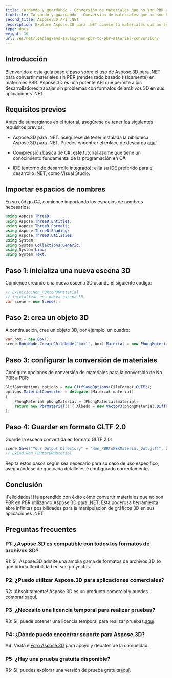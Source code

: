 ```yaml
---
title: Cargando y guardando - Conversión de materiales que no son PBR a PBR
linktitle: Cargando y guardando - Conversión de materiales que no son PBR a PBR
second_title: Aspose.3D API .NET
description: Explore Aspose.3D para .NET convierta materiales que no sean PBR en PBR sin esfuerzo. Tutorial completo y potente API.
type: docs
weight: 16
url: /es/net/loading-and-saving/non-pbr-to-pbr-material-conversion/
---
```

## Introducción

Bienvenido a esta guía paso a paso sobre el uso de Aspose.3D para .NET para convertir materiales sin PBR (renderizado basado físicamente) en materiales PBR. Aspose.3D es una potente API que permite a los desarrolladores trabajar sin problemas con formatos de archivos 3D en sus aplicaciones .NET.

## Requisitos previos

Antes de sumergirnos en el tutorial, asegúrese de tener los siguientes requisitos previos:

-  Aspose.3D para .NET: asegúrese de tener instalada la biblioteca Aspose.3D para .NET. Puedes encontrar el enlace de descarga.[aquí](https://releases.aspose.com/3d/net/).

- Comprensión básica de C#: este tutorial asume que tiene un conocimiento fundamental de la programación en C#.

- IDE (entorno de desarrollo integrado): elija su IDE preferido para el desarrollo .NET, como Visual Studio.

## Importar espacios de nombres

En su código C#, comience importando los espacios de nombres necesarios:

```csharp
using Aspose.ThreeD;
using Aspose.ThreeD.Entities;
using Aspose.ThreeD.Formats;
using Aspose.ThreeD.Shading;
using Aspose.ThreeD.Utilities;
using System;
using System.Collections.Generic;
using System.Linq;
using System.Text;
```

## Paso 1: inicializa una nueva escena 3D

Comience creando una nueva escena 3D usando el siguiente código:

```csharp
// ExInicio:Non_PBRtoPBRMaterial
// inicializar una nueva escena 3D
var scene = new Scene();
```

## Paso 2: crea un objeto 3D

A continuación, cree un objeto 3D, por ejemplo, un cuadro:

```csharp
var box = new Box();
scene.RootNode.CreateChildNode("box1", box).Material = new PhongMaterial() { DiffuseColor = new Vector3(1, 0, 1) };
```

## Paso 3: configurar la conversión de materiales

Configure opciones de conversión de materiales para la conversión de No PBR a PBR:

```csharp
GltfSaveOptions options = new GltfSaveOptions(FileFormat.GLTF2);
options.MaterialConverter = delegate (Material material)
{
    PhongMaterial phongMaterial = (PhongMaterial)material;
    return new PbrMaterial() { Albedo = new Vector3(phongMaterial.DiffuseColor.x, phongMaterial.DiffuseColor.y, phongMaterial.DiffuseColor.z) };
};
```

## Paso 4: Guardar en formato GLTF 2.0

Guarde la escena convertida en formato GLTF 2.0:

```csharp
scene.Save("Your Output Directory" + "Non_PBRtoPBRMaterial_Out.gltf", options);
// ExEnd:Non_PBRtoPBRMaterial
```

Repita estos pasos según sea necesario para su caso de uso específico, asegurándose de que cada detalle esté configurado correctamente.

## Conclusión

¡Felicidades! Ha aprendido con éxito cómo convertir materiales que no son PBR en PBR utilizando Aspose.3D para .NET. Esta poderosa herramienta abre infinitas posibilidades para la manipulación de gráficos 3D en sus aplicaciones .NET.

## Preguntas frecuentes

### P1: ¿Aspose.3D es compatible con todos los formatos de archivos 3D?

R1: Sí, Aspose.3D admite una amplia gama de formatos de archivos 3D, lo que brinda flexibilidad en sus proyectos.

### P2: ¿Puedo utilizar Aspose.3D para aplicaciones comerciales?

 R2: ¡Absolutamente! Aspose.3D es un producto comercial y puedes comprarlo[aquí](https://purchase.aspose.com/buy).

### P3: ¿Necesito una licencia temporal para realizar pruebas?

R3: Sí, puede obtener una licencia temporal para realizar pruebas.[aquí](https://purchase.aspose.com/temporary-license/).

### P4: ¿Dónde puedo encontrar soporte para Aspose.3D?

 A4: Visita el[Foro Aspose.3D](https://forum.aspose.com/c/3d/18) para apoyo y debates de la comunidad.

### P5: ¿Hay una prueba gratuita disponible?

 R5: Sí, puedes explorar una versión de prueba gratuita[aquí](https://releases.aspose.com/).